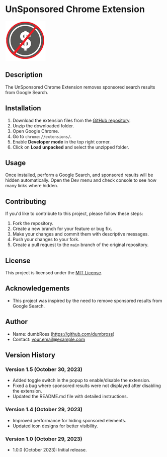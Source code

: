 # UnSponsored Chrome Extension

![Extension Icon](icons/icon128.png)

## Description

The UnSponsored Chrome Extension removes sponsored search results from Google Search.

## Installation

1. Download the extension files from the [GitHub repository](https://github.com/dumbross/UnSponsored).
2. Unzip the downloaded folder.
3. Open Google Chrome.
4. Go to `chrome://extensions/`.
5. Enable **Developer mode** in the top right corner.
6. Click on **Load unpacked** and select the unzipped folder.

## Usage

Once installed, perform a Google Search, and sponsored results will be hidden automatically. Open the Dev menu and check console to see how many links where hidden.

## Contributing

If you'd like to contribute to this project, please follow these steps:

1. Fork the repository.
2. Create a new branch for your feature or bug fix.
3. Make your changes and commit them with descriptive messages.
4. Push your changes to your fork.
5. Create a pull request to the `main` branch of the original repository.

## License

This project is licensed under the [MIT License](LICENSE).

## Acknowledgements

- This project was inspired by the need to remove sponsored results from Google Search.

## Author

- Name: dumbRoss (https://github.com/dumbross)
- Contact: your.email@example.com


## Version History



### Version 1.5 (October 30, 2023)

- Added toggle switch in the popup to enable/disable the extension.
- Fixed a bug where sponsored results were not displayed after disabling the extension.
- Updated the README.md file with detailed instructions.

### Version 1.4 (October 29, 2023)

- Improved performance for hiding sponsored elements.
- Updated icon designs for better visibility.

### Version 1.0 (October 29, 2023) 
- 1.0.0 (October 2023): Initial release.